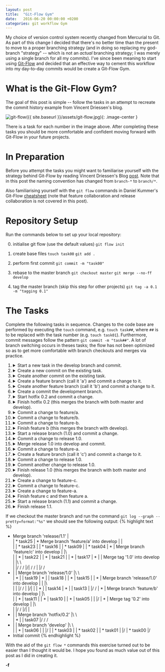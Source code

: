 ```yaml
---
layout: post
title:  "Git-Flow Gym"
date:   2016-06-20 00:00:00 +0200
categories: git workflow Gym
---
```

My choice of version control system recently changed from Mercurial to Git. As part of this change I decided that there's no better time than the present to move to a proper branching strategy (and in doing so replacing my god-branch "strategy" -- which is not an _actual_ branching strategy; I was merely using a single branch for all my commits). I've since been meaning to start using [Git-Flow][git-flow] and decided that an effective way to cement this workflow into my day-to-day commits would be create a Git-Flow Gym.

# What is the Git-Flow Gym?

The goal of this post is simple -- follow the tasks in an attempt to recreate the commit history example from Vincent Driessen's blog.

![git-flow]({{ site.baseurl }}/assets/git-flow.jpg){: .image-center }

There is a task for each number in the image above. After completing these tasks you should be more comfortable and confident moving forward with Git-Flow in your future projects.

# In Preparation
Before you attempt the tasks you might want to familiarise yourself with the strategy behind Git-Flow by reading Vincent Driessen's Blog [post][git-flow]. Note that in this post the naming convention has changed from `branch-*` to `branch/*`.
 
Also familiarising yourself with the `git flow` commands in Daniel Kummer's Git-Flow [cheatsheet][git-flow-cheatsheet] (note that feature collaboration and release collaboration is not covered in this post).

# Repository Setup
Run the commands below to set up your local repository:

0. initialise git flow (use the default values)
`git flow init`

0. create base files
`touch task00`
`git add .`

0. perform first commit
`git commit -m "task00"`

0. rebase to the master branch
`git checkout master`
`git merge --no-ff develop`

0. tag the master branch (skip this step for other projects)
`git tag -a 0.1 -m "tagging 0.1"`

# The Tasks
Complete the following tasks in sequence. Changes to the code base are performed by executing the `touch` command, e.g. `touch task##`, where `##` is to be replaced with the task number (e.g. `touch task01`). Furthermore, commit messages follow the pattern `git commit -m "task##"`. A lot of branch switching occurs in theses tasks; the flow has not been optimized so as to get more comfortable with branch checkouts and merges via practice.

01. <details>
        <summary>Start a new task in the develop branch and commit.</summary>
            <code>git checkout develop</code><br/>
            <code>touch task01</code><br/>
            <code>git add .</code><br/>
            <code>git commit -m "task01"</code><br/>
    </details>
    
02. <details>
        <summary>Create a new commit on the existing task.</summary>
            <code>touch task02</code><br/>
            <code>git add .</code><br/>
            <code>git commit -m "task02"</code><br/>
    </details>
    
03. <details>
        <summary>Create another commit on the existing task.</summary>
            <code>touch task03</code><br/>
            <code>git add .</code><br/>
            <code>git commit -m "task03"</code><br/>
    </details>
    
04. <details>
        <summary>Create a feature branch (call it 'a') and commit a change to it.</summary>
            <code>git flow feature start a</code><br/>
            <code>touch task04</code><br/>
            <code>git add .</code><br/>
            <code>git commit -m "task04"</code><br/>
    </details>
    
05. <details>
        <summary>Create another feature branch (call it 'b') and commit a change to it.</summary>
            <code>git flow feature start b</code><br/>
            <code>touch task05</code><br/>
            <code>git add .</code><br/>
            <code>git commit -m "task05"</code><br/>
    </details>
    
06. <details>
        <summary>Create a commit the development branch.</summary>
            <code>git checkout develop</code><br/>
            <code>touch task06</code><br/>
            <code>git add .</code><br/>
            <code>git commit -m "task06"</code><br/>
    </details>
    
07. <details>
        <summary>Start hotfix 0.2 and commit a change.</summary>
            <code>git flow hotfix start 0.2</code><br/>
            <code>touch task07</code><br/>
            <code>git add .</code><br/>
            <code>git commit -m "task07"</code><br/>
    </details>
    
08. <details>
        <summary>Finish hotfix 0.2 (this merges the branch with both master and develop).</summary>
            <code>git flow hotfix finish 0.2 -m "task08"</code><br/>
    </details>
    
09. <details>
        <summary>Commit a change to feature/a.</summary>
            <code>git checkout feature/a</code><br/>
            <code>touch task09</code><br/>
            <code>git add .</code><br/>
            <code>git commit -m "task09"</code><br/>
    </details>
    
10. <details>
        <summary>Commit a change to feature/b.</summary>
            <code>git checkout feature/b</code><br/>
            <code>touch task10</code><br/>
            <code>git add .</code><br/>
            <code>git commit -m "task10"</code><br/>
    </details>
    
11. <details>
        <summary>Commit a change to feature-b.</summary>
            <code>touch task11</code><br/>
            <code>git add .</code><br/>
            <code>git commit -m "task11"</code><br/>
    </details>
    
12. <details>
        <summary>Finish feature b (this merges the branch with develop).</summary>
            <code>git flow feature finish b</code><br/>
    </details>
    
13. <details>
        <summary>Start a release branch (1.0) and commit a change.</summary>
            <code>git flow release start 1.0</code><br/>
            <code>touch task13</code><br/>
            <code>git add .</code><br/>
            <code>git commit -m "task13"</code><br/>
    </details>
    
14. <details>
        <summary>Commit a change to release 1.0.</summary>
            <code>touch task14</code><br/>
            <code>git add .</code><br/>
            <code>git commit -m "task14"</code><br/>
    </details>
    
15. <details>
        <summary>Merge release 1.0 into develop and commit.</summary>
            <code>git checkout develop</code><br/>
            <code>git merge --no-ff release/1.0</code><br/>
            <code>touch task15</code><br/>
            <code>git add .</code><br/>
            <code>git commit -m "task15"</code><br/>
    </details>
    
16. <details>
        <summary>Commit a change to feature-a.</summary>
            <code>git checkout feature/a</code><br/>
            <code>touch task16</code><br/>
            <code>git add .</code><br/>
            <code>git commit -m "task16"</code><br/>
    </details>
    
17. <details>
        <summary>Create a feature branch (call it 'c') and commit a change to it.</summary>
            <code>git flow feature start c</code><br/>
            <code>touch task17</code><br/>
            <code>git add .</code><br/>
            <code>git commit -m "task17"</code><br/>
    </details>
    
18. <details>
        <summary>Commit a change to release 1.0.</summary>
            <code>git checkout release/1.0</code><br/>
            <code>touch task18</code><br/>
            <code>git add .</code><br/>
            <code>git commit -m "task18"</code><br/>
    </details>
    
19. <details>
        <summary>Commit another change to release 1.0.</summary>
            <code>touch task19</code><br/>
            <code>git add .</code><br/>
            <code>git commit -m "task19"</code><br/>
    </details>
    
20. <details>
        <summary>Finish release 1.0 (this merges the branch with both master and develop).</summary>
            <code>git flow release finish 1.0 -m "task20"</code><br/>
    </details>
    
21. <details>
        <summary>Create a change to feature-c.</summary>
            <code>git checkout feature/c</code><br/>
            <code>touch task21</code><br/>
            <code>git add .</code><br/>
            <code>git commit -m "task21"</code><br/>
    </details>
    
22. <details>
        <summary>Commit a change to feature-c.</summary>
            <code>touch task22</code><br/>
            <code>git add .</code><br/>
            <code>git commit -m "task22"</code><br/>
    </details>
    
23. <details>
        <summary>Create a change to feature-a.</summary>
            <code>git checkout feature/a</code><br/>
            <code>touch task23</code><br/>
            <code>git add .</code><br/>
            <code>git commit -m "task23"</code><br/>
    </details>
    
24. <details>
        <summary>Finish feature c and then feature a.</summary>
            <code>git flow feature finish c</code><br/>
            <code>git flow feature finish a</code><br/> 
    </details>
       
25. <details>
        <summary>Start a release branch (1.1) and commit a change.</summary>
            <code>git flow release start 1.1</code><br/>
            <code>touch task25</code><br/>
            <code>git add .</code><br/>
            <code>git commit -m "task25"</code><br/>
    </details>
    
26. <details>
        <summary>Finish release 1.1.</summary>
            <code>git flow release finish 1.1 -m "task26"</code><br/>
    </details>
    

If we checkout the master branch and run the command `git log --graph --pretty=format:"%s"` we should see the following output:
{% highlight text %}
*   Merge branch 'release/1.1'
|\
| * task25
| *   Merge branch 'feature/a' into develop
| |\
| | * task23
| | * task16
| | * task09
| | * task04
| * |   Merge branch 'feature/c' into develop
| |\ \
| | * | task22
| | * | task21
| | * | task17
| * | |   Merge tag '1.0' into develop
| |\ \ \
| |/ / /
|/| / /
| |/ /
* | |   Merge branch 'release/1.0'
|\ \ \
| * | | task19
| * | | task18
| | * | task15
| | * |   Merge branch 'release/1.0' into develop
| | |\ \
| | |/ /
| |/| |
| * | | task14
| * | | task13
| |/ /
| * |   Merge branch 'feature/b' into develop
| |\ \
| | * | task11
| | * | task10
| | * | task05
| | |/
| * |   Merge tag '0.2' into develop
| |\ \
| |/ /
|/| |
* | |   Merge branch 'hotfix/0.2'
|\ \ \
| * | | task07
|/ / /
* | |   Merge branch 'develop'
|\ \ \
| | * | task06
| | |/
| | * task03
| | * task02
| | * task01
| |/
| * task00
|/
* Initial commit
{% endhighlight %}

With the aid of the `git flow *` commands this exercise turned out to be easier than I thought it would be. I hope you found as much value out of this post as I did in creating it.

**-f**

[^god-branch]: This is not an _actual_ branching strategy. I was merely using a single branch for all my commits.

[git-flow]: http://nvie.com/posts/a-successful-git-branching-model/
[git-flow-cheatsheet]: http://danielkummer.github.io/git-flow-cheatsheet/
